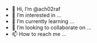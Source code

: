 - 👋 Hi, I’m @ach02raf
- 👀 I’m interested in ...
- 🌱 I’m currently learning ...
- 💞️ I’m looking to collaborate on ...
- 📫 How to reach me ...

<!---
ach02raf/ach02raf is a ✨ special ✨ repository because its `README.md` (this file) appears on your GitHub profile.
You can click the Preview link to take a look at your changes.
--->
